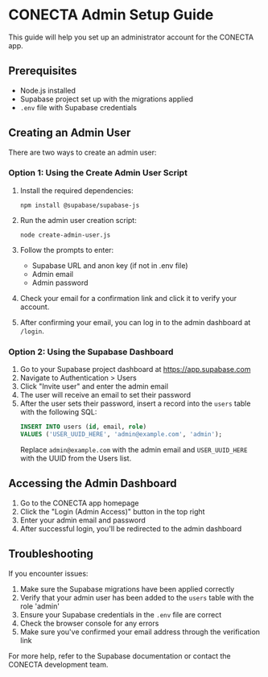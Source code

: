 # CONECTA Admin Setup Guide

This guide will help you set up an administrator account for the CONECTA app.

## Prerequisites

- Node.js installed
- Supabase project set up with the migrations applied
- `.env` file with Supabase credentials

## Creating an Admin User

There are two ways to create an admin user:

### Option 1: Using the Create Admin User Script

1. Install the required dependencies:
   ```
   npm install @supabase/supabase-js
   ```

2. Run the admin user creation script:
   ```
   node create-admin-user.js
   ```

3. Follow the prompts to enter:
   - Supabase URL and anon key (if not in .env file)
   - Admin email
   - Admin password

4. Check your email for a confirmation link and click it to verify your account.

5. After confirming your email, you can log in to the admin dashboard at `/login`.

### Option 2: Using the Supabase Dashboard

1. Go to your Supabase project dashboard at https://app.supabase.com
2. Navigate to Authentication > Users
3. Click "Invite user" and enter the admin email
4. The user will receive an email to set their password
5. After the user sets their password, insert a record into the `users` table with the following SQL:
   ```sql
   INSERT INTO users (id, email, role)
   VALUES ('USER_UUID_HERE', 'admin@example.com', 'admin');
   ```
   Replace `admin@example.com` with the admin email and `USER_UUID_HERE` with the UUID from the Users list.

## Accessing the Admin Dashboard

1. Go to the CONECTA app homepage
2. Click the "Login (Admin Access)" button in the top right
3. Enter your admin email and password
4. After successful login, you'll be redirected to the admin dashboard

## Troubleshooting

If you encounter issues:

1. Make sure the Supabase migrations have been applied correctly
2. Verify that your admin user has been added to the `users` table with the role 'admin'
3. Ensure your Supabase credentials in the `.env` file are correct
4. Check the browser console for any errors
5. Make sure you've confirmed your email address through the verification link

For more help, refer to the Supabase documentation or contact the CONECTA development team.
